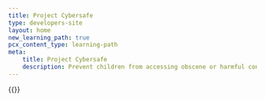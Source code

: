 ```yaml
---
title: Project Cybersafe
type: developers-site
layout: home
new_learning_path: true
pcx_content_type: learning-path
meta:
    title: Project Cybersafe
    description: Prevent children from accessing obscene or harmful content over the Internet.
---
```


{{<learning-path file="cybersafe.json">}}